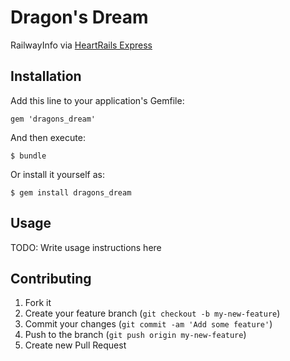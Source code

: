 # Dragon's Dream

RailwayInfo via [HeartRails Express](http://express.heartrails.com/)

## Installation

Add this line to your application's Gemfile:

    gem 'dragons_dream'

And then execute:

    $ bundle

Or install it yourself as:

    $ gem install dragons_dream

## Usage

TODO: Write usage instructions here

## Contributing

1. Fork it
2. Create your feature branch (`git checkout -b my-new-feature`)
3. Commit your changes (`git commit -am 'Add some feature'`)
4. Push to the branch (`git push origin my-new-feature`)
5. Create new Pull Request

